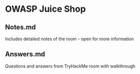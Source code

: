 # OWASP Juice Shop

## Notes.md

Includes detailed notes of the room - open for more information

## Answers.md

Questions and answers from TryHackMe room with walkthrough